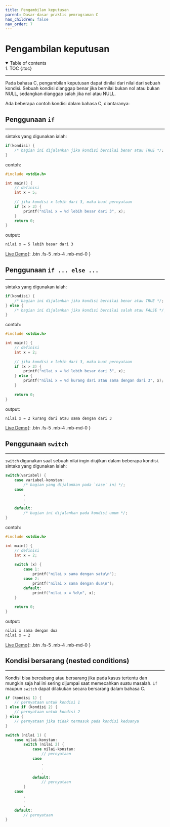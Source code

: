 ```yaml
---
title: Pengambilan keputusan
parent: Dasar-dasar praktis pemrograman C
has_children: false
nav_order: 7
---
```


# Pengambilan keputusan

<details open markdown="block">
<summary>
Table of contents
</summary>
1. TOC
{:toc}
</details>

---
Pada bahasa C, pengambilan keputusan dapat dinilai dari nilai dari sebuah kondisi. Sebuah kondisi dianggap benar jika bernilai bukan nol atau bukan NULL, sedangkan dianggap salah jika nol atau NULL.

Ada beberapa contoh kondisi dalam bahasa C, diantaranya:

## Penggunaan `if`
---
sintaks yang digunakan ialah:

```c++
if(kondisi) {
    /* bagian ini dijalankan jika kondisi bernilai benar atau TRUE */;
}
```

contoh:

```c++
#include <stdio.h>

int main() {
    // definisi
	int x = 5;
	
	// jika kondisi x lebih dari 3, maka buat pernyataan
	if (x > 3) {
	    printf("nilai x = %d lebih besar dari 3", x);
	}
	return 0;
}
```

output:
```bash
nilai x = 5 lebih besar dari 3
```

[Live Demo](https://ide.geeksforgeeks.org/AvleolBbL7){: .btn .fs-5 .mb-4 .mb-md-0 }

## Penggunaan `if ... else ...`
---
sintaks yang digunakan ialah:

```c++
if(kondisi) {
    /* bagian ini dijalankan jika kondisi bernilai benar atau TRUE */;
} else {
    /* bagian ini dijalankan jika kondisi bernilai salah atau FALSE */;
}
```

contoh:

```c++
#include <stdio.h>

int main() {
    // definisi
	int x = 2;
	
	// jika kondisi x lebih dari 3, maka buat pernyataan
	if (x > 3) {
	    printf("nilai x = %d lebih besar dari 3", x);
	} else {
	    printf("nilai x = %d kurang dari atau sama dengan dari 3", x);
	}
	
	return 0;
}
```

output:
```bash
nilai x = 2 kurang dari atau sama dengan dari 3
```

[Live Demo](https://ide.geeksforgeeks.org/2aDGEpw2yp){: .btn .fs-5 .mb-4 .mb-md-0 }

## Penggunaan `switch`
---
`switch` digunakan saat sebuah nilai ingin diujikan dalam beberapa kondisi. sintaks yang digunakan ialah:

```c++
switch(variabel) {
    case variabel-konstan:
        /* bagian yang dijalankan pada `case` ini */;
    case
        .
        .
        .
    default:
        /* bagian ini dijalankan pada kondisi umum */;
}
```

contoh:

```c++
#include <stdio.h>

int main() {
    // definisi
	int x = 2;
	
	switch (x) {
	    case 1:
	        printf("nilai x sama dengan satu\n");
	    case 2:
	        printf("nilai x sama dengan dua\n");
	    default:
	        printf("nilai x = %d\n", x);
	}
	
	return 0;
}
```

output:
```bash
nilai x sama dengan dua
nilai x = 2
```

[Live Demo](https://ide.geeksforgeeks.org/lVg1ZsJPMS){: .btn .fs-5 .mb-4 .mb-md-0 }

## Kondisi bersarang (nested conditions)
---
Kondisi bisa bercabang atau bersarang jika pada kasus tertentu dan mungkin saja hal ini sering dijumpai saat memecahkan suatu masalah. `if` maupun `switch` dapat dilakukan secara bersarang dalam bahasa C.

```c++
if (kondisi 1) {
    // pernyataan untuk kondisi 1
} else if (kondisi 2) {
    // pernyataan untuk kondisi 2
} else {
    // pernyataan jika tidak termasuk pada kondisi keduanya
}
```

```c++
switch (nilai 1) {
    case nilai-konstan:
        switch (nilai 2) {
            case nilai-konstan:
                // pernyataan
            case 
                .
                .
                .
            default:
                // pernyataan 
        }
    case
        .
        .
        .
    default:
        // pernyataan
}
```